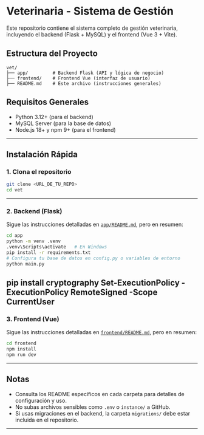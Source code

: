 # Veterinaria - Sistema de Gestión

Este repositorio contiene el sistema completo de gestión veterinaria, incluyendo el backend (Flask + MySQL) y el frontend (Vue 3 + Vite).

## Estructura del Proyecto

```
vet/
├── app/         # Backend Flask (API y lógica de negocio)
├── frontend/    # Frontend Vue (interfaz de usuario)
├── README.md    # Este archivo (instrucciones generales)
```

## Requisitos Generales

- Python 3.12+ (para el backend)
- MySQL Server (para la base de datos)
- Node.js 18+ y npm 9+ (para el frontend)

---

## Instalación Rápida

### 1. Clona el repositorio

```sh
git clone <URL_DE_TU_REPO>
cd vet
```

---

### 2. Backend (Flask)

Sigue las instrucciones detalladas en [`app/README.md`](app/README.md), pero en resumen:

```sh
cd app
python -m venv .venv
.venv\Scripts\activate   # En Windows
pip install -r requirements.txt
# Configura tu base de datos en config.py o variables de entorno
python main.py
```

pip install cryptography
Set-ExecutionPolicy -ExecutionPolicy RemoteSigned -Scope CurrentUser
---

### 3. Frontend (Vue)

Sigue las instrucciones detalladas en [`frontend/README.md`](frontend/README.md), pero en resumen:

```sh
cd frontend
npm install
npm run dev
```

---

## Notas

- Consulta los README específicos en cada carpeta para detalles de configuración y uso.
- No subas archivos sensibles como `.env` o `instance/` a GitHub.
- Si usas migraciones en el backend, la carpeta `migrations/` debe estar incluida en el repositorio.

---
